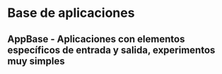# Base de aplicaciones
## AppBase - Aplicaciones con elementos específicos de entrada y salida, experimentos muy simples
